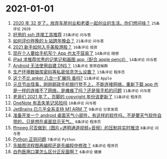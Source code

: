 # 2021-01-01

1. [2020 年 32 岁了，放弃车房创业和老婆一起创业的生活。你们想问啥？](https://www.v2ex.com/t/740842) `25条评论` `2020`
1. [好用的 ssh 连接工具推荐](https://www.v2ex.com/t/740849) `23条评论` `问与答`
1. [如何评价昨晚的 b 站跨年晚会？](https://www.v2ex.com/t/740821) `21条评论` `问与答`
1. [2021 新手如何入手美股港股？](https://www.v2ex.com/t/740820) `16条评论` `投资`
1. [现在个人要给手机写个 App 也太不容易了](https://www.v2ex.com/t/740832) `14条评论` `随想`
1. [iPad 求推荐优秀的记笔记和画图 app（配合 apple pencil）](https://www.v2ex.com/t/740822) `14条评论` `问与答`
1. [Android 无法使用自建 DNS？](https://www.v2ex.com/t/740848) `13条评论` `宽带症候群`
1. [生产环境数据库密码等私密信息怎么设置？](https://www.v2ex.com/t/740834) `13条评论` `程序员`
1. [这个不比 anker 八合一扩展坞 香吗?](https://www.v2ex.com/t/740865) `11条评论` `Apple`
1. [元旦节出怪事，刚刚邮政手机银行登不上，不能连接网络，重新下载 app 也是一样的连接不了网络，是瘫痪了吗？还是我手机的问题](https://www.v2ex.com/t/740854) `11条评论` `问与答`
1. [老哥们 2021 年了，页脚的 copyright 年份该更新了](https://www.v2ex.com/t/740826) `11条评论` `程序员`
1. [OneNote 有丢失笔记风险吗](https://www.v2ex.com/t/740840) `10条评论` `问与答`
1. [JetBrains 已几乎全系支持 M1 ARM 了](https://www.v2ex.com/t/740827) `9条评论` `分享发现`
1. [准备开发一个 android 桌面天气小部件，有这样的软件吗，不是要天气软件自带的，只是想在桌面显示天气。](https://www.v2ex.com/t/740852) `8条评论` `程序员`
1. [ffmpeg 可否做到（图片+透明通道视频+音频）的压制并实时推流](https://www.v2ex.com/t/740824) `8条评论` `问与答`
1. [Python 正则问题](https://www.v2ex.com/t/740825) `7条评论` `Python`
1. [先脑图流程图再编程还是先编程中修改？](https://www.v2ex.com/t/740867) `6条评论` `程序员`
1. [白色医用口罩怎么区分正反面啊？](https://www.v2ex.com/t/740857) `6条评论` `健康`
